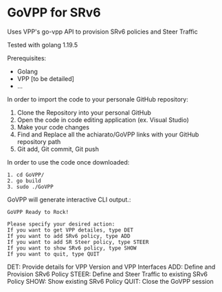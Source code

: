 # GoVPP for SRv6

Uses VPP's go-vpp API to provision SRv6 policies and Steer Traffic 

Tested with golang 1.19.5

Prerequisites:
- Golang
- VPP [to be detailed]
- ...

In order to import the code to your personale GitHub repository:
1. Clone the Repository into your personal GitHub
2. Open the code in code editing application (ex. Visual Studio)
3. Make your code changes
4. Find and Replace all the achiarato/GoVPP links with your GitHub repository path
5. Git add, Git commit, Git push

In order to use the code once downloaded:
```
1. cd GoVPP/
2. go build
3. sudo ./GoVPP 
```

GoVPP will generate interactive CLI output.:
```
GoVPP Ready to Rock!

Please specify your desired action:
If you want to get VPP detailes, type DET
If you want to add SRv6 policy, type ADD
If you want to add SR Steer policy, type STEER
If you want to show SRv6 policy, type SHOW
If you want to quit, type QUIT
```

DET: Provide details for VPP Version and VPP Interfaces
ADD: Define and Provision SRv6 Policy
STEER: Define and Steer Traffic to existing SRv6 Policy
SHOW: Show existing SRv6 Policy
QUIT: Close the GoVPP session
